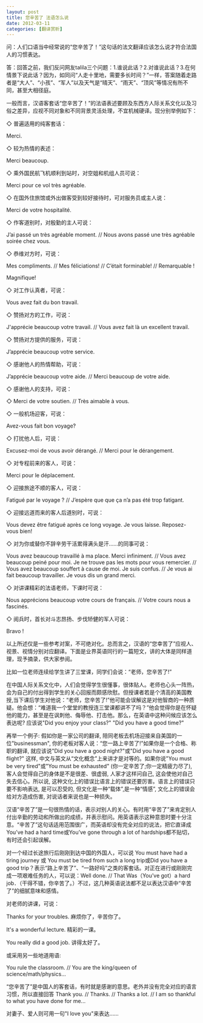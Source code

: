 ```yaml
---
layout: post
title: 您辛苦了 法语怎么说
date: 2012-03-11
categories: [翻译赏析]  
---
```


问：人们口语当中经常说的“您辛苦了！”这句话的法文翻译应该怎么说才符合法国人的习惯表达。

答：回答之前，我们反问网友talila三个问题：1.谁说此话？2.对谁说此话？3.在何情景下说此话？因为，如同问“人走十里地，需要多长时间？”一样，答案随着走路者是“大人”、“小孩”、“军人”以及天气是“晴天”、“雨天”、“顶风”等情况有所不同，甚至大相径庭。

一般而言，汉语客套话“您辛苦了！”的法语表述要顾及东西方人际关系文化以及习俗之差异，应视不同对象和不同背景灵活处理，不宜机械硬译。现分别举例如下：

◇ 普遍适用的纯客套话：

Merci.

◇ 较为热情的表述：

Merci beaucoup.

◇ 乘外国民航飞机顺利到站时，对空姐和机组人员可说：

Merci pour ce vol très agréable.

◇ 在国外住旅馆或外出做客受到较好接待时，可对服务员或主人说：

Merci de votre hospitalité.

◇ 作客道别时，对殷勤的主人可说：

J’ai passé un très agréable moment. // Nous avons passé une très agréable soirée chez vous.

◇ 恭维对方时，可说：

Mes compliments. // Mes féliciations! // C’était forminable! // Remarquable !

Magnifique!

◇ 对工作认真者，可说：

Vous avez fait du bon travail.

◇ 赞扬对方的工作，可说：

J'apprécie beaucoup votre travail. // Vous avez fait là un excellent travail.

◇ 赞扬对方提供的服务，可说：

J’apprécie beaucoup votre service.

◇ 感谢他人的热情帮助，可说：

J’apprécie beaucoup votre aide. // Merci beaucoup de votre aide.

◇ 感谢他人的支持，可说：

◇ Merci de votre soutien. // Très aimable à vous.

◇ 一般机场迎客，可说：

Avez-vous fait bon voyage?

◇ 打扰他人后，可说：

Excusez-moi de vous avoir dérangé. // Merci pour le dérangement.

◇ 对专程前来的客人，可说：

Merci pour le déplacement.

◇ 迎接旅途不顺的客人，可说：

Fatigué par le voyage ? // J’espère que que ça n’a pas été trop fatigant.

◇ 迎接远道而来的客人后道别时，可说：

Vous devez être fatigué après ce long voyage. Je vous laisse. Reposez-vous bien!

◇ 对为你或替你不辞辛劳干活累得满头是汗……的同事可说：

Vous avez beaucoup travaillé à ma place. Merci infiniment. // Vous avez beaucoup peiné pour moi. Je ne trouve pas les mots pour vous remercier. // Vous avez beaucoup souffert à cause de moi. Je suis confus. // Je vous ai fait beaucoup travailler. Je vous dis un grand merci.

◇ 对讲课精彩的法语老师，下课时可说：

Nous apprécions beaucoup votre cours de français. // Votre cours nous a fascinés.

◇ 阅兵时，首长对斗志昂扬、步伐矫健的军人可说：

Bravo !

以上所述仅是一些参考对案，不可绝对化。总而言之，汉语的“您幸苦了”应视人、视景、视情分别对应翻译。下面是业界英语同行的一篇短文，讲的大体是同样道理，现予摘录，供大家参阅。

比如一位老师连续给学生讲了三堂课，同学们会说：“老师，您辛苦了!”

在中国人际关系文化中，人们会觉得学生很懂事，很体贴人。老师也心头一阵热，会为自己的付出得到学生的关心回报而颇感欣慰。但授课者若是个清高的美国教授,当下课后学生对他说：“老师，您辛苦了!”他可能会误解这是对他智商的一种质疑。他会想：“难道我一个堂堂的教授连三堂课都讲不了吗？”他会觉得你是在怀疑他的能力，甚至是在讽刺他、侮辱他、打击他。那么，在英语中这种问候应该怎么表达呢? 应该说"Did you enjoy your class?" "Did you have a good time?"

再举一个例子: 假如你是一家公司的翻译, 陪同老板去机场迎接来自美国的一位"businessman", 你的老板对客人说：“您一路上辛苦了!”如果你是一个合格、称职的翻译, 就应该说"Did you have a good night?"或"Did you have a good flight?" 这样, 中文与英文从“文化概念”上来讲才是对等的。如果你说"You must be very tired"或"You must be exhausted" (你一定辛苦了;你一定精疲力尽了), 客人会觉得自己的身体是不是很差、很虚弱, 人家才这样问自己, 这会使他对自己失去信心。所以说, 这种文化上的错误比语言上的错误还要厉害。语言上的错误只要不影响表达, 是可以忍受的, 但文化是一种“载体”,是一种“情感”, 文化上的错误会给对方造成伤害, 对说话者来说也是一种损失。

汉语“辛苦了”是一句很热情的话，表示对别人的关心。有时用“辛苦了”来肯定别人付出辛勤的劳动和所做出的成绩，并表示慰问。用英语表示这种意思时要十分注意。“辛苦了”这句话适用范围很广，而英语却没有完全对应的说法，把它直译成You’ve had a hard time或You’ve gone through a lot of hardships都不贴切，有时还会引起误解。

对一个经过长途旅行后刚刚到达中国的外国人，可以说 You must have had a tiring journey 或 You must be tired from such a long trip或Did you have a good trip？表示“路上辛苦了”、“一路好吗”之类的客套话。对正在进行或刚刚完成一项艰难任务的人，可以说：Well done. // That Was（You’ve got）a hard job．（干得不错，你辛苦了。）不过，这几种英语说法都不足以表达汉语中“辛苦了”的细腻意味和感情。

对老师的讲课，可说：

Thanks for your troubles. 麻烦你了，辛苦你了。

It's a wonderful lecture. 精彩的一课。

You really did a good job. 讲得太好了。

或采用另一些地道用语:

You rule the classroom. // You are the king/queen of science/math/physics...

“您辛苦了”是中国人的客套话，有时就是感谢的意思。老外并没有完全对应的语言习惯，所以直接回答 Thank you. // Thanks. // Thanks a lot. // I am so thankful to what you have done for me...

对妻子、爱人则可用一句"I love you"来表达……
